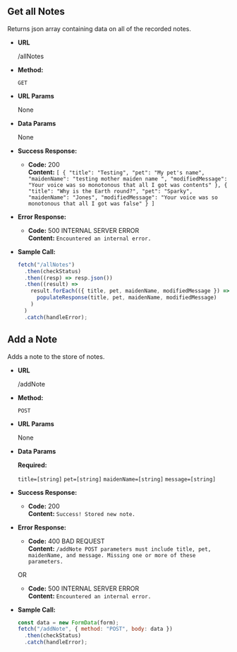 ## **Get all Notes**

Returns json array containing data on all of the recorded notes.

- **URL**

  /allNotes

- **Method:**

  `GET`

- **URL Params**

  None

- **Data Params**

  None

- **Success Response:**

  - **Code:** 200 <br />
    **Content:** `[ { "title": "Testing", "pet": "My pet's name", "maidenName": "testing mother maiden name ", "modifiedMessage": "Your voice was so monotonous that all I got was contents" }, { "title": "Why is the Earth round?", "pet": "Sparky", "maidenName": "Jones", "modifiedMessage": "Your voice was so monotonous that all I got was false" } ]`

- **Error Response:**

  - **Code:** 500 INTERNAL SERVER ERROR <br />
    **Content:** `Encountered an internal error.`

- **Sample Call:**

  ```javascript
  fetch("/allNotes")
    .then(checkStatus)
    .then((resp) => resp.json())
    .then((result) =>
      result.forEach(({ title, pet, maidenName, modifiedMessage }) =>
        populateResponse(title, pet, maidenName, modifiedMessage)
      )
    )
    .catch(handleError);
  ```

## **Add a Note**

Adds a note to the store of notes.

- **URL**

  /addNote

- **Method:**

  `POST`

- **URL Params**

  None

- **Data Params**

  **Required:**

  `title=[string]`
  `pet=[string]`
  `maidenName=[string]`
  `message=[string]`

- **Success Response:**

  - **Code:** 200 <br />
    **Content:** `Success! Stored new note.`

- **Error Response:**

  - **Code:** 400 BAD REQUEST <br />
    **Content:** `/addNote POST parameters must include title, pet, maidenName, and message. Missing one or more of these parameters.`

  OR

  - **Code:** 500 INTERNAL SERVER ERROR <br />
    **Content:** `Encountered an internal error.`

- **Sample Call:**

  ```javascript
  const data = new FormData(form);
  fetch("/addNote", { method: "POST", body: data })
    .then(checkStatus)
    .catch(handleError);
  ```
